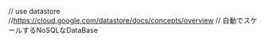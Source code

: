 // use datastore
//https://cloud.google.com/datastore/docs/concepts/overview
//
自動でスケールするNoSQLなDataBase
